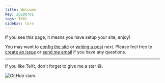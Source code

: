 ```yaml
---
title: Welcome
key: 20180701
tags: TeXt
sidebar: ture
---
```


If you see this page, it means you have setup your site, enjoy!

<!--more-->

You may want to [config the site](https://tianqi.name/jekyll-TeXt-theme/docs/en/configuration) or [writing a post](https://tianqi.name/jekyll-TeXt-theme/docs/en/writing-posts) next. Please feel free to [create an issue](https://github.com/kitian616/jekyll-TeXt-theme/issues) or [send me email](mailto:kitian616@outlook.com) if you have any questions.

---

If you like TeXt, don't forget to give me a star :smile:.

![GitHub stars](https://img.shields.io/github/stars/kitian616/jekyll-TeXt-theme.svg?style=social&label=Stars)

